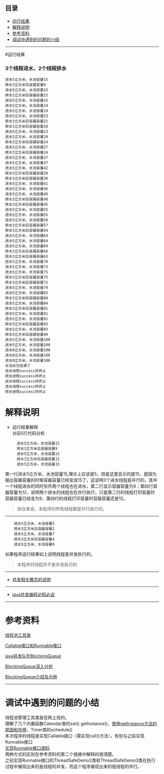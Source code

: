 ## 目录
* [运行结果](#运行结果)
* [解释说明](#解释说明)
* [参考资料](#参考资料)
* [调试中遇到的问题的小结](#调试中遇到的问题的小结)
___
#运行结果
### 3个线程进水，2个线程排水 ###
	进水5立方米，水池容量15
	排水3立方米后容器容量9
	进水5立方米，水池容量15
	排水3立方米后容器容量12
	进水5立方米，水池容量15
	进水5立方米，水池容量19
	进水5立方米，水池容量19
	进水5立方米，水池容量23
	排水3立方米后容器容量21
	排水3立方米后容器容量18
	进水5立方米，水池容量23
	进水5立方米，水池容量28
	排水3立方米后容器容量24
	进水5立方米，水池容量27
	排水3立方米后容器容量24
	进水5立方米，水池容量37
	进水5立方米，水池容量37
	进水5立方米，水池容量42
	排水3立方米后容器容量39
	排水3立方米后容器容量36
	进水5立方米，水池容量41
	进水5立方米，水池容量46
	进水5立方米，水池容量48
	排水3立方米后容器容量48
	排水3立方米后容器容量45
	进水5立方米，水池容量55
	进水5立方米，水池容量55
	进水5立方米，水池容量58
	排水3立方米后容器容量57
	排水3立方米后容器容量54
	进水5立方米，水池容量64
	进水5立方米，水池容量64
	进水5立方米，水池容量69
	排水3立方米后容器容量66
	排水3立方米后容器容量63
	进水5立方米，水池容量70
	进水5立方米，水池容量73
	进水5立方米，水池容量75
	排水3立方米后容器容量75
	排水3立方米后容器容量72
	进水5立方米，水池容量79
	进水5立方米，水池容量82
	排水3立方米后容器容量80
	进水5立方米，水池容量84
	排水3立方米后容器容量81
	进水5立方米，水池容量91
	进水5立方米，水池容量91
	排水3立方米后容器容量93
	进水5立方米，水池容量93
	排水3立方米后容器容量90
	进水5立方米，水池容量100
	进水5立方米，水池容量100
	进水0立方米，水池容量100
	进水0立方米，水池容量100
	进水0立方米，水池容量100
	水池水已经满了
	进水线程success并终止
	排水进程success并终止
	进水线程success并终止
	进水线程success并终止
	排水进程success并终止
# 解释说明
* 运行结果解释</br>
对前5行代码分析

		进水5立方米，水池容量15
		排水3立方米后容器容量9
		进水5立方米，水池容量15
		排水3立方米后容器容量12
		进水5立方米，水池容量15
第一行进水5立方米，水池容量15,理论上应该是5，但是这里显示的是15，是因为输出容器容量的时候容器容量已经变成15了，这说明3个进水线程是并行的，其中一个线程进水的同时另外两个线程也在进水，第二行显示容器容量为9；第四行容器容量为12，说明两个排水的线程也在并行执行，只是第二行的线程打印容量时容器容量已经变为9，第四行的线程打印容量时容器容量还是12。</br>
>综合来说，本程序的所有线程都是并行执行的。
***
		进水5立方米，水池容量5
		排水3立方米后容器容量2
		进水5立方米，水池容量7
		排水3立方米后容器容量4
		进水5立方米，水池容量9
如果程序运行结果如上说明线程是并发执行的。</br>
>本程序的线程并不是并发执行的
***
* [并发相关概念的说明](https://blog.csdn.net/hanchao5272/article/details/79513153 "参考链接")
***
* [java并发编程必知必会](https://www.jianshu.com/p/bdac4e8a6839 "参考链接")

***

# 参考资料
[线程池工具类](https://blog.csdn.net/Cecilia620/article/details/77170540 "参考链接")

[Callable接口和Runnable接口](http://uule.iteye.com/blog/1488270 '参考链接')

[java并发队列BlockingQueue](http://www.importnew.com/28053.html "参考链接")

[BlockingQueue深入分析](https://blog.csdn.net/vernonzheng/article/details/8247564 '参考链接')


[BlockingQueue介绍及示例](https://blog.csdn.net/itm_hadf/article/details/7538083 '参考链接')
***
# 调试中遇到的问题的小结
线程池管理工具类是在网上找的。<br>
理解了几个内置函数Calendar类的set() getInstance()，[使用getInstance方法的原因和作用](https://www.cnblogs.com/roadone/p/7977544.html '参考链接')，Timer类的schedule()</br>
本次程序的线程是实现Callable接口（需实现call()方法），有别与之前实现Runnable接口</br>[实现Runnable接口源码](https://github.com/thunderstudying/java/tree/master/Quizs/Thread '实现Runnable接口源码')</br>两种方式的区别在参考资料的第二个链接中解释的很清楚。<br>
之前实现Runnable接口的ThreadSafeDemo2类和ThreadSafeDemo3类在执行过程中展现出来的是线程的并发，而这个程序展现出来的是线程的并行。
